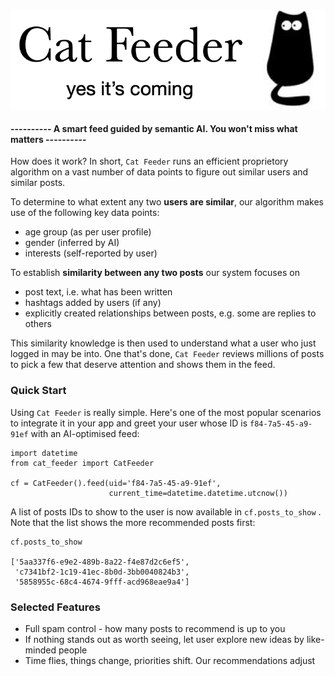 ![](pictures/cat-feeder.png)

#### ---------- A smart feed guided by semantic AI. You won't miss what matters ----------  

How does it work? In short, `Cat Feeder` runs an efficient proprietory algorithm on a vast number of data points to figure out similar users and similar posts. 


To determine to what extent any two **users are similar**, our algorithm makes use of the following key data points:

* age group (as per user profile)
* gender (inferred by AI)
* interests (self-reported by user)


To establish **similarity between any two posts** our system focuses on 
* post text, i.e. what has been written
* hashtags added by users (if any)
* explicitly created relationships between posts, e.g. some are replies to others


This similarity knowledge is then used to understand what a user who just logged in may be into. One that's done, `Cat Feeder` reviews millions of posts to pick a few that deserve attention and shows them in the feed.

### Quick Start

Using `Cat Feeder` is really simple. Here's one of the most popular scenarios to integrate it in your app and greet your user whose ID is `f84-7a5-45-a9-91ef` with an AI-optimised feed:
```
import datetime
from cat_feeder import CatFeeder

cf = CatFeeder().feed(uid='f84-7a5-45-a9-91ef', 
                      current_time=datetime.datetime.utcnow())
```

A list of posts IDs to show to the user is now available in `cf.posts_to_show` . Note that the list shows the more recommended posts first:
```
cf.posts_to_show

['5aa337f6-e9e2-489b-8a22-f4e87d2c6ef5',
 'c7341bf2-1c19-41ec-8b0d-3bb0040824b3',
 '5858955c-68c4-4674-9fff-acd968eae9a4']

```

### Selected Features

* Full spam control - how many posts to recommend is up to you
* If nothing stands out as worth seeing, let user explore new ideas by like-minded people
* Time flies, things change, priorities shift. Our recommendations adjust



